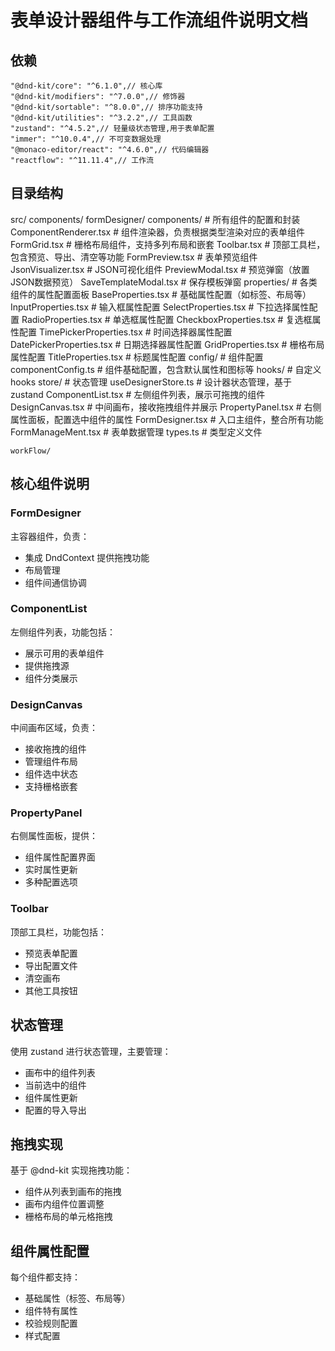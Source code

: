 # 表单设计器组件与工作流组件说明文档

## 依赖
    "@dnd-kit/core": "^6.1.0",// 核心库
    "@dnd-kit/modifiers": "^7.0.0",// 修饰器
    "@dnd-kit/sortable": "^8.0.0",// 排序功能支持
    "@dnd-kit/utilities": "^3.2.2",// 工具函数
    "zustand": "^4.5.2",// 轻量级状态管理,用于表单配置
    "immer": "^10.0.4",// 不可变数据处理
    "@monaco-editor/react": "^4.6.0",// 代码编辑器
    "reactflow": "^11.11.4",// 工作流

## 目录结构
src/
  components/
    formDesigner/
      components/        # 所有组件的配置和封装
        ComponentRenderer.tsx  # 组件渲染器，负责根据类型渲染对应的表单组件
        FormGrid.tsx          # 栅格布局组件，支持多列布局和嵌套
        Toolbar.tsx           # 顶部工具栏，包含预览、导出、清空等功能
        FormPreview.tsx       # 表单预览组件
        JsonVisualizer.tsx     # JSON可视化组件
        PreviewModal.tsx       # 预览弹窗（放置JSON数据预览）
        SaveTemplateModal.tsx # 保存模板弹窗
        properties/           # 各类组件的属性配置面板
          BaseProperties.tsx    # 基础属性配置（如标签、布局等）
          InputProperties.tsx   # 输入框属性配置
          SelectProperties.tsx  # 下拉选择属性配置
          RadioProperties.tsx   # 单选框属性配置
          CheckboxProperties.tsx # 复选框属性配置
          TimePickerProperties.tsx # 时间选择器属性配置
          DatePickerProperties.tsx # 日期选择器属性配置
          GridProperties.tsx    # 栅格布局属性配置
          TitleProperties.tsx   # 标题属性配置
      config/           # 组件配置
        componentConfig.ts    # 组件基础配置，包含默认属性和图标等
      hooks/           # 自定义hooks
      store/           # 状态管理
        useDesignerStore.ts   # 设计器状态管理，基于 zustand
      ComponentList.tsx # 左侧组件列表，展示可拖拽的组件
      DesignCanvas.tsx # 中间画布，接收拖拽组件并展示
      PropertyPanel.tsx # 右侧属性面板，配置选中组件的属性
      FormDesigner.tsx # 入口主组件，整合所有功能
      FormManageMent.tsx # 表单数据管理
      types.ts         # 类型定义文件
    
    workFlow/

## 核心组件说明

### FormDesigner
主容器组件，负责：
- 集成 DndContext 提供拖拽功能
- 布局管理
- 组件间通信协调

### ComponentList
左侧组件列表，功能包括：
- 展示可用的表单组件
- 提供拖拽源
- 组件分类展示

### DesignCanvas
中间画布区域，负责：
- 接收拖拽的组件
- 管理组件布局
- 组件选中状态
- 支持栅格嵌套

### PropertyPanel
右侧属性面板，提供：
- 组件属性配置界面
- 实时属性更新
- 多种配置选项

### Toolbar
顶部工具栏，功能包括：
- 预览表单配置
- 导出配置文件
- 清空画布
- 其他工具按钮

## 状态管理
使用 zustand 进行状态管理，主要管理：
- 画布中的组件列表
- 当前选中的组件
- 组件属性更新
- 配置的导入导出

## 拖拽实现
基于 @dnd-kit 实现拖拽功能：
- 组件从列表到画布的拖拽
- 画布内组件位置调整
- 栅格布局的单元格拖拽

## 组件属性配置
每个组件都支持：
- 基础属性（标签、布局等）
- 组件特有属性
- 校验规则配置
- 样式配置
